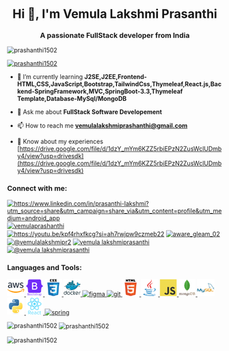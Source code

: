 <h1 align="center">Hi 👋, I'm Vemula Lakshmi Prasanthi</h1>
<h3 align="center">A passionate FullStack developer from India</h3>

<p align="left"> <img src="https://komarev.com/ghpvc/?username=prashanthi1502&label=Profile%20views&color=0e75b6&style=flat" alt="prashanthi1502" /> </p>

<p align="left"> <a href="https://github.com/ryo-ma/github-profile-trophy"><img src="https://github-profile-trophy.vercel.app/?username=prashanthi1502" alt="prashanthi1502" /></a> </p>

- 🌱 I’m currently learning **J2SE,J2EE,Frontend-HTML,CSS,JavaScript,Bootstrap,TailwindCss,Thymeleaf,React.js,Backend-SpringFramework,MVC,SpringBoot-3.3,Thymeleaf Template,Database-MySql/MongoDB**

- 💬 Ask me about **FullStack Software Developement**

- 📫 How to reach me **vemulalakshmiprashanthi@gmail.com**

- 📄 Know about my experiences [https://drive.google.com/file/d/1dzY_mYm6KZZ5rbiEPzN2ZusWclUDmby4/view?usp=drivesdk](https://drive.google.com/file/d/1dzY_mYm6KZZ5rbiEPzN2ZusWclUDmby4/view?usp=drivesdk)

<h3 align="left">Connect with me:</h3>
<p align="left">
<a href="https://linkedin.com/in/https://www.linkedin.com/in/prasanthi-lakshmi?utm_source=share&utm_campaign=share_via&utm_content=profile&utm_medium=android_app" target="blank"><img align="center" src="https://raw.githubusercontent.com/rahuldkjain/github-profile-readme-generator/master/src/images/icons/Social/linked-in-alt.svg" alt="https://www.linkedin.com/in/prasanthi-lakshmi?utm_source=share&utm_campaign=share_via&utm_content=profile&utm_medium=android_app" height="30" width="40" /></a>
<a href="https://kaggle.com/vemulaprashanthi" target="blank"><img align="center" src="https://raw.githubusercontent.com/rahuldkjain/github-profile-readme-generator/master/src/images/icons/Social/kaggle.svg" alt="vemulaprashanthi" height="30" width="40" /></a>
<a href="https://www.youtube.com/c/https://youtu.be/kpf4rhxfkcg?si=ah7rwjpw9czmeb22" target="blank"><img align="center" src="https://raw.githubusercontent.com/rahuldkjain/github-profile-readme-generator/master/src/images/icons/Social/youtube.svg" alt="https://youtu.be/kpf4rhxfkcg?si=ah7rwjpw9czmeb22" height="30" width="40" /></a>
<a href="https://www.codechef.com/users/aware_gleam_02" target="blank"><img align="center" src="https://cdn.jsdelivr.net/npm/simple-icons@3.1.0/icons/codechef.svg" alt="aware_gleam_02" height="30" width="40" /></a>
<a href="https://www.hackerrank.com/@vemulalakshmipr2" target="blank"><img align="center" src="https://raw.githubusercontent.com/rahuldkjain/github-profile-readme-generator/master/src/images/icons/Social/hackerrank.svg" alt="@vemulalakshmipr2" height="30" width="40" /></a>
<a href="https://www.leetcode.com/vemula lakshmiprasanthi" target="blank"><img align="center" src="https://raw.githubusercontent.com/rahuldkjain/github-profile-readme-generator/master/src/images/icons/Social/leet-code.svg" alt="vemula lakshmiprasanthi" height="30" width="40" /></a>
<a href="https://www.hackerearth.com/@vemula lakshmiprasanthi" target="blank"><img align="center" src="https://raw.githubusercontent.com/rahuldkjain/github-profile-readme-generator/master/src/images/icons/Social/hackerearth.svg" alt="@vemula lakshmiprasanthi" height="30" width="40" /></a>
</p>

<h3 align="left">Languages and Tools:</h3>
<p align="left"> <a href="https://aws.amazon.com" target="_blank" rel="noreferrer"> <img src="https://raw.githubusercontent.com/devicons/devicon/master/icons/amazonwebservices/amazonwebservices-original-wordmark.svg" alt="aws" width="40" height="40"/> </a> <a href="https://getbootstrap.com" target="_blank" rel="noreferrer"> <img src="https://raw.githubusercontent.com/devicons/devicon/master/icons/bootstrap/bootstrap-plain-wordmark.svg" alt="bootstrap" width="40" height="40"/> </a> <a href="https://www.w3schools.com/css/" target="_blank" rel="noreferrer"> <img src="https://raw.githubusercontent.com/devicons/devicon/master/icons/css3/css3-original-wordmark.svg" alt="css3" width="40" height="40"/> </a> <a href="https://www.docker.com/" target="_blank" rel="noreferrer"> <img src="https://raw.githubusercontent.com/devicons/devicon/master/icons/docker/docker-original-wordmark.svg" alt="docker" width="40" height="40"/> </a> <a href="https://www.figma.com/" target="_blank" rel="noreferrer"> <img src="https://www.vectorlogo.zone/logos/figma/figma-icon.svg" alt="figma" width="40" height="40"/> </a> <a href="https://git-scm.com/" target="_blank" rel="noreferrer"> <img src="https://www.vectorlogo.zone/logos/git-scm/git-scm-icon.svg" alt="git" width="40" height="40"/> </a> <a href="https://www.w3.org/html/" target="_blank" rel="noreferrer"> <img src="https://raw.githubusercontent.com/devicons/devicon/master/icons/html5/html5-original-wordmark.svg" alt="html5" width="40" height="40"/> </a> <a href="https://www.java.com" target="_blank" rel="noreferrer"> <img src="https://raw.githubusercontent.com/devicons/devicon/master/icons/java/java-original.svg" alt="java" width="40" height="40"/> </a> <a href="https://developer.mozilla.org/en-US/docs/Web/JavaScript" target="_blank" rel="noreferrer"> <img src="https://raw.githubusercontent.com/devicons/devicon/master/icons/javascript/javascript-original.svg" alt="javascript" width="40" height="40"/> </a> <a href="https://www.mongodb.com/" target="_blank" rel="noreferrer"> <img src="https://raw.githubusercontent.com/devicons/devicon/master/icons/mongodb/mongodb-original-wordmark.svg" alt="mongodb" width="40" height="40"/> </a> <a href="https://www.mysql.com/" target="_blank" rel="noreferrer"> <img src="https://raw.githubusercontent.com/devicons/devicon/master/icons/mysql/mysql-original-wordmark.svg" alt="mysql" width="40" height="40"/> </a> <a href="https://www.python.org" target="_blank" rel="noreferrer"> <img src="https://raw.githubusercontent.com/devicons/devicon/master/icons/python/python-original.svg" alt="python" width="40" height="40"/> </a> <a href="https://reactjs.org/" target="_blank" rel="noreferrer"> <img src="https://raw.githubusercontent.com/devicons/devicon/master/icons/react/react-original-wordmark.svg" alt="react" width="40" height="40"/> </a> <a href="https://spring.io/" target="_blank" rel="noreferrer"> <img src="https://www.vectorlogo.zone/logos/springio/springio-icon.svg" alt="spring" width="40" height="40"/> </a> </p>

<p><img align="left" src="https://github-readme-stats.vercel.app/api/top-langs?username=prashanthi1502&show_icons=true&locale=en&layout=compact" alt="prashanthi1502" /></p>

<p>&nbsp;<img align="center" src="https://github-readme-stats.vercel.app/api?username=prashanthi1502&show_icons=true&locale=en" alt="prashanthi1502" /></p>

<p><img align="center" src="https://github-readme-streak-stats.herokuapp.com/?user=prashanthi1502&" alt="prashanthi1502" /></p>
